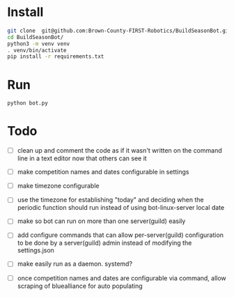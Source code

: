 # Install
```bash
git clone  git@github.com:Brown-County-FIRST-Robotics/BuildSeasonBot.git
cd BuildSeasonBot/
python3 -m venv venv
. venv/bin/activate
pip install -r requirements.txt
```
# Run
```bash
python bot.py 
```

# Todo
- [ ] clean up and comment the code as if it wasn't written on the command line in a text editor now that others can see it
- [ ] make competition names and dates configurable in settings
- [ ] make timezone configurable 
- [ ] use the timezone for establishing "today" and deciding when the periodic function should run instead of using bot-linux-server local date
- [ ] make so bot can run on more than one server(guild) easily
- [ ] add configure commands that can allow per-server(guild) configuration to be done by a server(guild) admin instead of modifying the settings.json
- [ ] make easily run as a daemon.  systemd?
- [ ] once competition names and dates are configurable via command, allow scraping of bluealliance for auto populating

